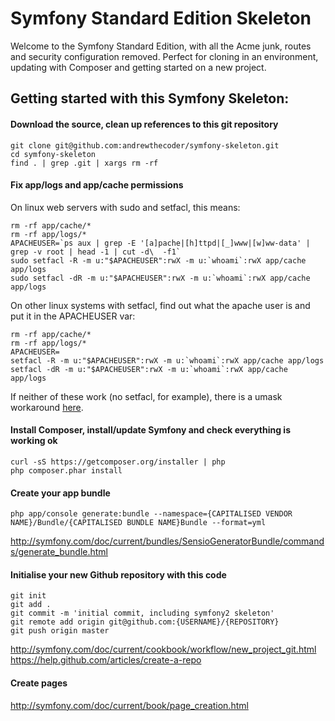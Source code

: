 Symfony Standard Edition Skeleton
========================

Welcome to the Symfony Standard Edition, with all the Acme junk, routes and security configuration removed.
Perfect for cloning in an environment, updating with Composer and getting started on a new project.

Getting started with this Symfony Skeleton:
-------------------------------

#### Download the source, clean up references to this git repository
````
git clone git@github.com:andrewthecoder/symfony-skeleton.git
cd symfony-skeleton
find . | grep .git | xargs rm -rf
````

#### Fix app/logs and app/cache permissions

On linux web servers with sudo and setfacl, this means:
````
rm -rf app/cache/*
rm -rf app/logs/*
APACHEUSER=`ps aux | grep -E '[a]pache|[h]ttpd|[_]www|[w]ww-data' | grep -v root | head -1 | cut -d\  -f1`
sudo setfacl -R -m u:"$APACHEUSER":rwX -m u:`whoami`:rwX app/cache app/logs
sudo setfacl -dR -m u:"$APACHEUSER":rwX -m u:`whoami`:rwX app/cache app/logs
````

On other linux systems with setfacl, find out what the apache user is and put it in the APACHEUSER var:
````
rm -rf app/cache/*
rm -rf app/logs/*
APACHEUSER=
setfacl -R -m u:"$APACHEUSER":rwX -m u:`whoami`:rwX app/cache app/logs
setfacl -dR -m u:"$APACHEUSER":rwX -m u:`whoami`:rwX app/cache app/logs
````

If neither of these work (no setfacl, for example), there is a umask workaround [here](http://symfony.com/doc/current/book/installation.html).

#### Install Composer, install/update Symfony and check everything is working ok
````
curl -sS https://getcomposer.org/installer | php
php composer.phar install
````

#### Create your app bundle
````
php app/console generate:bundle --namespace={CAPITALISED VENDOR NAME}/Bundle/{CAPITALISED BUNDLE NAME}Bundle --format=yml
````

http://symfony.com/doc/current/bundles/SensioGeneratorBundle/commands/generate_bundle.html

#### Initialise your new Github repository with this code
````
git init
git add .
git commit -m 'initial commit, including symfony2 skeleton'
git remote add origin git@github.com:{USERNAME}/{REPOSITORY}
git push origin master
````

http://symfony.com/doc/current/cookbook/workflow/new_project_git.html
https://help.github.com/articles/create-a-repo

#### Create pages

http://symfony.com/doc/current/book/page_creation.html

